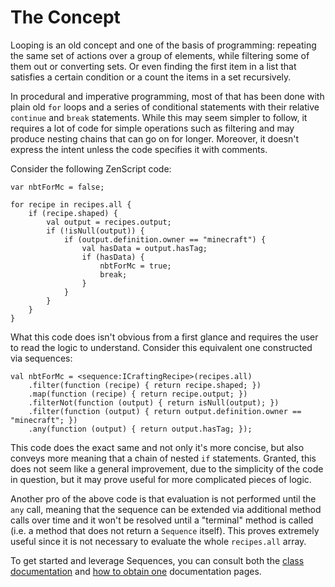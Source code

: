 # The Concept

Looping is an old concept and one of the basis of programming: repeating the same set of actions over a group of
elements, while filtering some of them out or converting sets. Or even finding the first item in a list that satisfies
a certain condition or a count the items in a set recursively.

In procedural and imperative programming, most of that has been done with plain old `for` loops and a series of
conditional statements with their relative `continue` and `break` statements. While this may seem simpler to follow, it
requires a lot of code for simple operations such as filtering and may produce nesting chains that can go on for longer.
Moreover, it doesn't express the intent unless the code specifies it with comments.

Consider the following ZenScript code:

```zenscript
var nbtForMc = false;

for recipe in recipes.all {
    if (recipe.shaped) {
        val output = recipes.output;
        if (!isNull(output)) {
            if (output.definition.owner == "minecraft") {
                val hasData = output.hasTag;
                if (hasData) {
                    nbtForMc = true;
                    break;
                }
            }
        }
    }
}
```

What this code does isn't obvious from a first glance and requires the user to read the logic to understand. Consider
this equivalent one constructed via sequences:

```zenscript
val nbtForMc = <sequence:ICraftingRecipe>(recipes.all)
    .filter(function (recipe) { return recipe.shaped; })
    .map(function (recipe) { return recipe.output; })
    .filterNot(function (output) { return isNull(output); })
    .filter(function (output) { return output.definition.owner == "minecraft"; })
    .any(function (output) { return output.hasTag; });
```

This code does the exact same and not only it's more concise, but also conveys more meaning that a chain of nested
`if` statements. Granted, this does not seem like a general improvement, due to the simplicity of the code in question,
but it may prove useful for more complicated pieces of logic.

Another pro of the above code is that evaluation is not performed until the `any` call, meaning that the sequence can
be extended via additional method calls over time and it won't be resolved until a "terminal" method is called (i.e. a
method that does not return a `Sequence` itself). This proves extremely useful since it is not necessary to evaluate the
whole `recipes.all` array. 

To get started and leverage Sequences, you can consult both the [class documentation](/Mods/Boson/Sequences/Docs/) and
[how to obtain one](/Mods/Boson/Sequences/Obtaining/) documentation pages.
